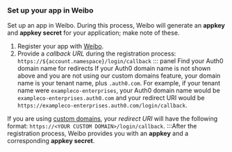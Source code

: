 ### Set up your app in Weibo
Set up an app in Weibo. During this process, Weibo will generate an **appkey** and **appkey secret** for your application; make note of these.
1. Register your app with [Weibo](https://open.weibo.com/authentication).
2. Provide a <dfn data-key="callback">callback URL</dfn> during the registration process:
  `https://${account.namespace}/login/callback`
::: panel Find your Auth0 domain name for redirects
If your Auth0 domain name is not shown above and you are not using our custom domains feature, your domain name is your tenant name, plus `.auth0.com`. For example, if your tenant name were `exampleco-enterprises`, your Auth0 domain name would be `exampleco-enterprises.auth0.com` and your redirect URI would be `https://exampleco-enterprises.auth0.com/login/callback`.

If you are using [custom domains](/custom-domains), your <dfn data-key="callback">redirect URI</dfn> will have the following format: `https://<YOUR CUSTOM DOMAIN>/login/callback`.
:::After the registration process, Weibo provides you with an **appkey** and a corresponding **appkey secret**. 
